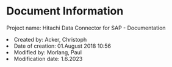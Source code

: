 # Document Information

Project name:
Hitachi Data Connector for SAP - Documentation

<list type="bullet">
    <li>
    Created by:
    Acker, Christoph
    </li>
    <li>
    Date of creation:
    01.August 2018 10:56
    </li>
    <li>
    Modified by:
    Morlang, Paul
    </li>
    <li>
    Modification date:
    1.6.2023
    </li>
</list>

